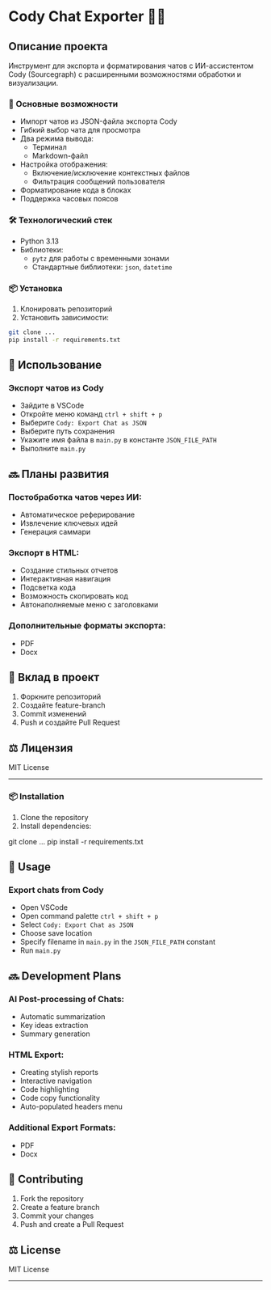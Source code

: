 # Cody Chat Exporter 🤖📁

## Описание проекта

Инструмент для экспорта и форматирования чатов с ИИ-ассистентом Cody (Sourcegraph) с расширенными возможностями обработки и визуализации.

### 🌟 Основные возможности

- Импорт чатов из JSON-файла экспорта Cody
- Гибкий выбор чата для просмотра
- Два режима вывода:
  - Терминал
  - Markdown-файл
- Настройка отображения:
  - Включение/исключение контекстных файлов
  - Фильтрация сообщений пользователя
- Форматирование кода в блоках
- Поддержка часовых поясов

### 🛠 Технологический стек

- Python 3.13
- Библиотеки:
  - `pytz` для работы с временными зонами
  - Стандартные библиотеки: `json`, `datetime`

### 📦 Установка

1. Клонировать репозиторий
2. Установить зависимости:

```bash
git clone ...
pip install -r requirements.txt
```

## 🚀 Использование

### Экспорт чатов из Cody

- Зайдите в VSCode
- Откройте меню команд `ctrl + shift + p`
- Выберите `Cody: Export Chat as JSON`
- Выберите путь сохранения
- Укажите имя файла в `main.py` в константе `JSON_FILE_PATH`
- Выполните `main.py`

## 🔜 Планы развития

### Постобработка чатов через ИИ:
- Автоматическое реферирование
- Извлечение ключевых идей
- Генерация саммари

### Экспорт в HTML:
- Создание стильных отчетов
- Интерактивная навигация
- Подсветка кода
- Возможность скопировать код
- Автонаполняемые меню с заголовками

### Дополнительные форматы экспорта:
- PDF
- Docx


## 🤝 Вклад в проект
1. Форкните репозиторий
2. Создайте feature-branch
3. Commit изменений
4. Push и создайте Pull Request

## ⚖️ Лицензия
MIT License

---
### 📦 Installation

1. Clone the repository
2. Install dependencies:


git clone ...
pip install -r requirements.txt


## 🚀 Usage

### Export chats from Cody

- Open VSCode
- Open command palette `ctrl + shift + p`
- Select `Cody: Export Chat as JSON`
- Choose save location
- Specify filename in `main.py` in the `JSON_FILE_PATH` constant
- Run `main.py`

## 🔜 Development Plans

### AI Post-processing of Chats:
- Automatic summarization
- Key ideas extraction
- Summary generation

### HTML Export:
- Creating stylish reports
- Interactive navigation
- Code highlighting
- Code copy functionality
- Auto-populated headers menu

### Additional Export Formats:
- PDF
- Docx

## 🤝 Contributing
1. Fork the repository
2. Create a feature branch
3. Commit your changes
4. Push and create a Pull Request

## ⚖️ License
MIT License

---
